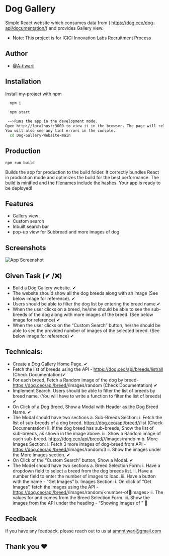 
# Dog Gallery

Simple React website which consumes data from ( https://dog.ceo/dog-api/documentation/) and provides Gallery view.

- Note: This project is for ICICI Innovation Labs Recruitment Process


## Author

- [@A-tiwarii](https://github.com/A-tiwarii)



## Installation

Install my-project with npm

```bash
  npm i
 
  npm start

 -->Runs the app in the development mode.
Open http://localhost:3000 to view it in the browser. The page will reload if you make edits.
You will also see any lint errors in the console.
  cd Dog-Gallery-Website-main
```
## Production
    npm run build
Builds the app for production to the build folder.
It correctly bundles React in production mode and optimizes the build for the best performance. The build is minified and the filenames include the hashes.
Your app is ready to be deployed!
## Features

- Gallery view
- Custom search
- Inbuilt search bar
- pop-up view for Subbread and more images of dog



## Screenshots

![App Screenshot](https://via.placeholder.com/468x300?text=App+Screenshot+Here)


## Given Task (✔ /❌)

- Build a Dog Gallery website. ✔
- The website should show all the dog breeds along with an image (See below
  image for reference). ✔
- Users should be able to filter the dog list by entering the breed name.✔
- When the user clicks on a breed, he/she should be able to see the sub-breeds of
  the dog along with more images of the breed. (See below image for reference) ✔
- When the user clicks on the “Custom Search” button, he/she should be able to
  see the provided number of images of the selected breed. (See below image for
  reference) ✔
 ## Technicals:
- Create a Dog Gallery Home Page. ✔
- Fetch the list of breeds using the API - https://dog.ceo/api/breeds/list/all (Check
  Documentation)✔
- For each breed, Fetch a Random image of the dog by breed-
  https://dog.ceo/api/breed/<dog-breed>/images/random (Check Documentation) ✔
- Implement Search. Users should be able to filter the list of breeds by breed
  name. (You will have to write a function to filter the list of breeds) ✔
- On Click of a Dog Breed, Show a Modal with Header as the Dog Breed Name. ✔
- The Modal should have two sections 
  a. Sub-Breeds Section:
  i. Fetch the list of sub-breeds of a dog breed.
  https://dog.ceo/api/breed/<dog-breed>/list (Check Documentation)
  ii. If the dog breed has sub-breeds, Show the list of sub-breeds, as
  shown in the image above.
  iii. Show a Random image of each sub-breed.
  https://dog.ceo/api/breed/<dog-breed>/<sub-breed>/images/rando
  m
  b. More Images Section:
  i. Fetch 3 more images of dog-breed from API -
  https://dog.ceo/api/breed/<dog-breed>/images/random/3
  ii. Show the images under the More Images section.  ✔
- On Click of the “Custom Search” button, Show a Modal. ✔
- The Model should have two sections
  a. Breed Selection Form:
  i. Have a dropdown field to select a breed from the dog breeds list.
  ii. Have a number field to enter the number of images to load.
  iii. Have a button with the name - “Get Images”
  b. Images Section:
  i. On click of “Get Images”, fetch the images using the API -
  https://dog.ceo/api/breed/<dog-breed>/images/random/<number-ofimages>
  ii. The values for <dog-breed> and <number-of-images> comes from
  the Breed Selection Form.
  iii. Show the images from the API under the heading - “Showing
  <number-of-images> images of <dog-breed-name>” ✔

  

## Feedback

If you have any feedback, please reach out to us at amnntiwari@gmail.com



## Thank you ❤

